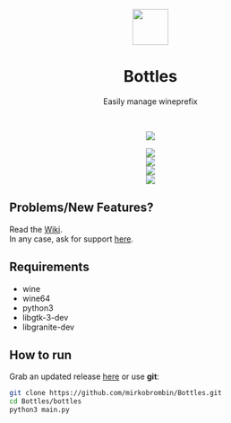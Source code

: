 <div align="center">
  <p align="center">
    <img src="https://github.com/mirkobrombin/Bottles/blob/master/data/com.github.mirkobrombin.bottles.svg" width="64">
  </p>
  <h1 align="center">Bottles</h1>
  <p align="center">Easily manage wineprefix</p>
</div>

<br/>

<p align="center">
   <a href="https://github.com/mirkobrombin/Bottles/blob/master/LICENSE">
    <img src="https://img.shields.io/badge/License-GPL--3.0-blue.svg">
   </a>
</p>

<p align="center">
    <img  src="https://github.com/mirkobrombin/Bottles/blob/master/screenshot.png"> <br>
    <img  src="https://github.com/mirkobrombin/Bottles/blob/master/screenshot-2.png"> <br>
    <img  src="https://github.com/mirkobrombin/Bottles/blob/master/screenshot-3.png"> <br>
    <img  src="https://github.com/mirkobrombin/Bottles/blob/master/screenshot-4.png"> 
</p>


## Problems/New Features?
Read the [Wiki](https://github.com/mirkobrombin/Bottles/wiki).  
In any case, ask for support [here](https://github.com/mirkobrombin/Bottles/issues).

## Requirements
- wine
- wine64
- python3
- libgtk-3-dev
- libgranite-dev 

## How to run
Grab an updated release [here](https://github.com/mirkobrombin/bottles/archive/master.zip) or use **git**:

```bash
git clone https://github.com/mirkobrombin/Bottles.git
cd Bottles/bottles
python3 main.py
```


